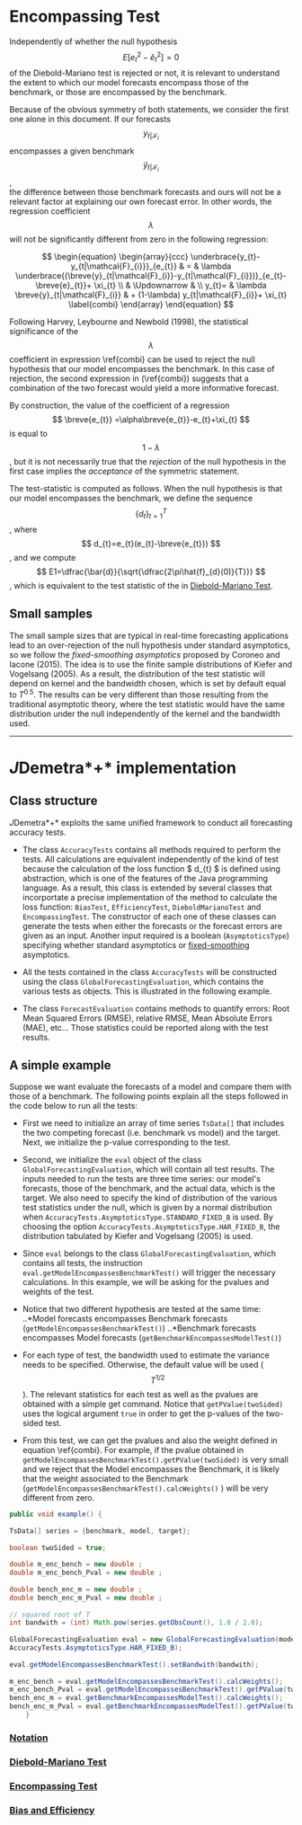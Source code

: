 # Encompassing Test 

Independently of whether the null hypothesis $$ E[e^2_{t}-\breve{e}^2_{t}]=0 $$  of the 
Diebold-Mariano test is rejected or not, it is relevant 
to understand the extent to which our model forecasts encompass those of the benchmark, 
or those are encompassed by the benchmark.  

Because of the obvious symmetry of both statements, we consider the first one alone in this document. 
If our forecasts $$ y_{t|\mathcal{F}_{i}} $$ 
encompasses a given benchmark 
$$ \breve{y}_{t|\mathcal{F}_{i}} $$ ,  
the difference between those benchmark forecasts and ours will not be a relevant factor 
at explaining our own forecast error. In other words, the regression coefficient $$ \lambda $$ 
will not be significantly different from zero in the following regression:

$$
\begin{equation}
\begin{array}{ccc}
  \underbrace{y_{t}-y_{t|\mathcal{F}_{i}}}_{e_{t}}  &   =   &   \lambda \underbrace{(\breve{y}_{t|\mathcal{F}_{i}}-y_{t|\mathcal{F}_{i}})}_{e_{t}-\breve{e}_{t}}+ \xi_{t}     \\
&   \Updownarrow    & \\
   y_{t}=  &   \lambda \breve{y}_{t|\mathcal{F}_{i}}  &    + (1-\lambda) y_{t|\mathcal{F}_{i}}+ \xi_{t}   \label{combi}
\end{array}
\end{equation}
$$


Following Harvey, Leybourne and Newbold (1998), the statistical significance 
of the $$ \lambda $$ coefficient in expression \ref{combi} can be used to reject 
the null hypothesis that our model encompasses the benchmark. In this case of rejection, 
the second expression in (\ref{combi}) suggests that a combination of the two forecast would yield a 
more informative forecast. 

By construction, the value of the coefficient of a regression 
$$ \breve{e_{t}} =\alpha\breve{e_{t}}-e_{t}+\xi_{t} $$ is equal to $$ 1-\lambda $$, 
but it is not necessarily true that the *rejection* of the 
null hypothesis in the first case implies the *acceptance*  of the symmetric statement.

The test-statistic is computed as follows. When the null hypothesis is that our model encompasses the benchmark, we define the sequence 
$$ \{d_{t}\}^{T}_{t=1} $$ , where $$ d_{t}=e_{t}(e_{t}-\breve{e_{t}}) $$ , and we 
compute $$ E1=\dfrac{\bar{d}}{\sqrt{\dfrac{2\pi\hat{f}_{d}(0)}{T}}} $$ , which is equivalent to the test statistic of the  in
[Diebold-Mariano Test](dmtest.md).  

## Small samples <a name="fixedsmoothing"></a>
The small sample sizes that are typical 
in real-time forecasting applications lead to an over-rejection of the null hypothesis under standard asymptotics, 
so we follow the *fixed-smoothing asymptotics* proposed by Coroneo and Iacone (2015). The idea is to use the finite sample 
distributions of Kiefer and Vogelsang (2005). As a result, the distribution of the test statistic 
will depend on kernel and the bandwidth chosen, which is set by default equal to $T^{0.5}$. 
The results can be very different than those resulting from the traditional asymptotic theory, 
where the test statistic would have the same distribution under the null independently of the kernel and the bandwidth used. 

---


# *J*Demetra*+* implementation

## Class structure
*J*Demetra*+* exploits the same unified framework 
to conduct all forecasting accuracy tests.  

- The class `AccuracyTests` contains all methods required to perform the tests. All calculations are equivalent independently of the kind of test
because the calculation of the  loss function $ d_{t} $ is defined using abstraction, which is one of the features of the Java programming language. As a result, 
this class is extended by several classes that incorportate a  precise implementation of the method to calculate the loss
function: `BiasTest`, `EfficiencyTest`, `DieboldMarianoTest` and `EncompassingTest`. 
The constructor of each one of these classes can generate the tests 
when either the forecasts or the forecast errors are given as an input. Another input required is a boolean (`AsymptoticsType`) specifying whether 
standard asymptotics or 
[fixed-smoothing](#fixedsmoothing) asymptotics.

- All the tests contained in the class `AccuracyTests` will be constructed using the class `GlobalForecastingEvaluation`, which contains the various
tests as objects. This is
illustrated in the following example.

- The class `ForecastEvaluation` contains methods to quantify errors: 
Root Mean Squared Errors (RMSE), relative RMSE, Mean Absolute Errors (MAE), etc...  Those statistics could be
reported along with the test results.


## A simple example
Suppose we want evaluate the forecasts of a model and compare them with 
those of a benchmark. The following points explain all the steps 
followed in the code below to run all the tests:

- First we need to initialize an array of time series  `TsData[]` that includes 
the two competing forecast (i.e. benchmark vs model) and the target. Next, we initialize the p-value corresponding 
to the test.
- Second, we initialize the `eval` object of the class `GlobalForecastingEvaluation`, 
which will contain all test results. The inputs needed to run the tests are three time series: our model's forecasts, 
those of the benchmark, and the actual data, which is the target. We also need to specify the kind of 
distribution of the various test statistics under the null, which is given by a normal distribution when 
`AccuracyTests.AsymptoticsType.STANDARD_FIXED_B` is used. By choosing the option 
`AccuracyTests.AsymptoticsType.HAR_FIXED_B`, the distribution tabulated by Kiefer and Vogelsang (2005) is used. 
- Since `eval` belongs to the class `GlobalForecastingEvaluation`, which contains all tests, the instruction `eval.getModelEncompassesBenchmarkTest()`
will trigger the necessary calculations.  In this example, we will be asking for the pvalues and weights of the test.
- Notice that two different hypothesis are tested at the same time: 
	..*Model forecasts encompasses Benchmark forecasts (`getModelEncompassesBenchmarkTest()`)
	..*Benchmark forecasts encompasses Model forecasts (`getBenchmarkEncompassesModelTest()`)
- For each type of test, the bandwidth used to estimate the variance needs to be specified. 
Otherwise, the default value will be used ($$ T^{1/2} $$). The relevant statistics for each test as well as the 
pvalues are obtained with a simple get command. Notice that `getPValue(twoSided)`  uses the logical argument 
`true` in order to get the p-values of the two-sided test.

- From this test, we can get the pvalues and also the weight defined in 
equation \ref{combi}. For example, if the pvalue obtained in 
`getModelEncompassesBenchmarkTest().getPValue(twoSided)` is very small and we reject 
that the Model encompasses the Benchmark, it is likely that the weight associated 
to the Benchmark (`getModelEncompassesBenchmarkTest().calcWeights()` ) will be very different from zero.


``` java
public void example() {
    
TsData[] series = {benchmark, model, target};
    
boolean twoSided = true;
  
double m_enc_bench = new double ;
double m_enc_bench_Pval = new double ;
   
double bench_enc_m = new double ;
double bench_enc_m_Pval = new double ;
    
// squared root of T
int bandwith = (int) Math.pow(series.getObsCount(), 1.0 / 2.0);
    
GlobalForecastingEvaluation eval = new GlobalForecastingEvaluation(model, benchmark, target,
AccuracyTests.AsymptoticsType.HAR_FIXED_B);
   
eval.getModelEncompassesBenchmarkTest().setBandwith(bandwith);
   
m_enc_bench = eval.getModelEncompassesBenchmarkTest().calcWeights();
m_enc_bench_Pval = eval.getModelEncompassesBenchmarkTest().getPValue(twoSided);
bench_enc_m = eval.getBenchmarkEncompassesModelTest().calcWeights();
bench_enc_m_Pval = eval.getBenchmarkEncompassesModelTest().getPValue(twoSided);
    }
```
	
	
  
### [Notation](notation.md)
### [Diebold-Mariano Test](dmtest.md)
### [Encompassing Test](encompassing.md)
### [Bias and Efficiency](bias.md)
 